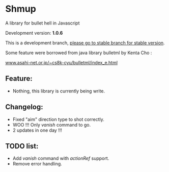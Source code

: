# Shmup
A library for bullet hell in Javascript

Development version: **1.0.6**

This is a development branch, [please go to stable branch for stable version](https://github.com/Trung0246/Shmup/tree/stable).

Some feature were borrowed from java library bulletml by Kenta Cho :

www.asahi-net.or.jp/~cs8k-cyu/bulletml/index_e.html

## Feature:
* Nothing, this library is currently being write.

## Changelog:
* Fixed "aim" direction type to shot correctly.
* WOO !!! Only *vanish* command to go.
* 2 updates in one day !!!

## TODO list:
* Add *vanish* command with *actionRef* support.
* Remove error handling.
